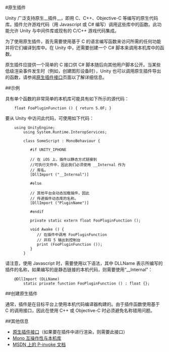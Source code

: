 #原生插件

Unity 广泛支持原生__插件__，即用 C、C++、Objective-C 等编写的原生代码库。插件允许游戏代码（用 Javascript 或 C# 编写）调用这些库中的函数。此功能允许 Unity 与中间件库或现有的 C/C++ 游戏代码集成。

为了使用原生插件，首先需要使用基于 C 的语言编写函数来访问所需的任何功能并将它们编译到库中。在 Unity 中，还需要创建一个 C# 脚本来调用本机库中的函数。

原生插件应提供一个简单的 C 接口供 C# 脚本随后向其他用户脚本公开。当某些低级渲染事件发生时（例如，创建图形设备时），Unity 也可以调用原生插件导出的函数，请参阅[原生插件接口](NativePluginInterface.html)页面以了解详细信息。


##示例

具有单个函数的非常简单的本机库可能具有如下所示的源代码：

````
	float FooPluginFunction () { return 5.0F; }
````

要从 Unity 中访问此代码，可使用如下代码：

````
	using UnityEngine;
		using System.Runtime.InteropServices;

		class SomeScript : MonoBehaviour {

		   #if UNITY_IPHONE
   
		   // 在 iOS 上，插件以静态方式链接到
		   //可执行文件中，因此我们必须使用 __Internal 作为
		   // 库名。
		   [DllImport ("__Internal")]

		   #else

		   // 其他平台会动态加载插件，因此
		   // 传递插件动态库的名称。
		   [DllImport ("PluginName")]
	
		   #endif

		   private static extern float FooPluginFunction ();

		   void Awake () {
			  // 在插件中调用 FooPluginFunction
			  // 并将 5 输出到控制台
			  print (FooPluginFunction ());
		   }
		}
````

请注意，使用 Javascript 时，需要使用以下语法，其中 DLLName 表示所编写的插件的名称，如果编写的是静态链接的本机代码，则需要使用“__Internal”：


````
	@DllImport (DLLName)
		static private function FooPluginFunction () : float {};
````

##创建原生插件

通常，插件是在目标平台上使用本机代码编译器构建的。由于插件函数使用基于 C 的调用接口，因此在使用 C++ 或 Objective-C 时必须避免名称错用问题。


##其他信息

* [原生插件接口](NativePluginInterface.html)（如果要在插件中进行渲染，则需要此接口）
* [Mono 互操作性与本机库](http://www.mono-project.com/Interop_with_Native_Libraries)
* [MSDN 上的 P-invoke 文档](http://msdn2.microsoft.com/en-us/library/fzhhdwae.aspx)
